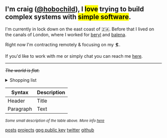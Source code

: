 ## I'm craig ([@hobochild](https://github.com/hobochild)), I <mark>love</mark> trying to build complex systems with <mark>simple software</mark>.

I'm currently in lock down on the east coast of 🇿🇦. Before that I lived on the canals of London, where I worked for [beryl](https://beryl.cc/) and [balena](https://balena.io/).

Right now I'm contracting remotely & focusing on my 🏄.

If you'd like to work with me or simply chat you can reach me [here](mailto:website@hobochild.com).

---

*~~The world is flat.~~*

<details>
<summary>Shopping list</summary>

* Vegetables
* Fruits
* Fish

</details>


| Syntax | Description |
| ----------- | ----------- |
| Header | Title |
| Paragraph | Text |

*<small>Some small description of the table above. More info [here](/abc "something you want to see")</small>*

[posts](/x.html)
[projects](/y.html)
[gpg public key](/publickey.txt)
[twitter](/y)
[github](/github)
